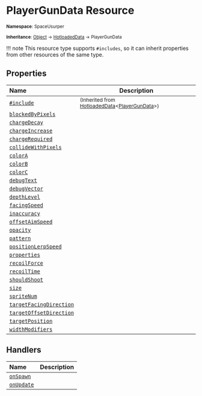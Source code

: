 # PlayerGunData Resource

<small>**Namespace**: SpaceUsurper</small>

<small>**Inheritance**: [Object](https://docs.microsoft.com/en-us/dotnet/api/system.object?view=netframework-4.5) → [HotloadedData](HotloadedData.md) → PlayerGunData</small>

!!! note
    This resource type supports `#includes`, so it can inherit properties
    from other resources of the same type.
## Properties

<div markdown="1" class="member-table">

| Name | Description |
| :--- | ----------- |
| [`#include`](HotloadedData-1/Include.md) | <small>(Inherited from [HotloadedData](HotloadedData-1.md)&lt;[PlayerGunData](PlayerGunData.md)&gt;)</small> | 
| [`blockedByPixels`](PlayerGunData/BlockedByPixels.md) |  | 
| [`chargeDecay`](PlayerGunData/ChargeDecay.md) |  | 
| [`chargeIncrease`](PlayerGunData/ChargeIncrease.md) |  | 
| [`chargeRequired`](PlayerGunData/ChargeAmountRequired.md) |  | 
| [`collideWithPixels`](PlayerGunData/CollideWithPixels.md) |  | 
| [`colorA`](PlayerGunData/ColorA.md) |  | 
| [`colorB`](PlayerGunData/ColorB.md) |  | 
| [`colorC`](PlayerGunData/ColorC.md) |  | 
| [`debugText`](PlayerGunData/DebugText.md) |  | 
| [`debugVector`](PlayerGunData/DebugVector.md) |  | 
| [`depthLevel`](PlayerGunData/DepthLevel.md) |  | 
| [`facingSpeed`](PlayerGunData/FacingSpeed.md) |  | 
| [`inaccuracy`](PlayerGunData/Inaccuracy.md) |  | 
| [`offsetAimSpeed`](PlayerGunData/OffsetAimSpeed.md) |  | 
| [`opacity`](PlayerGunData/Opacity.md) |  | 
| [`pattern`](PlayerGunData/BulletPattern.md) |  | 
| [`positionLerpSpeed`](PlayerGunData/PositionLerpSpeed.md) |  | 
| [`properties`](PlayerGunData/Properties.md) |  | 
| [`recoilForce`](PlayerGunData/RecoilForce.md) |  | 
| [`recoilTime`](PlayerGunData/RecoilTime.md) |  | 
| [`shouldShoot`](PlayerGunData/ShouldShoot.md) |  | 
| [`size`](PlayerGunData/Size.md) |  | 
| [`spriteNum`](PlayerGunData/SpriteNum.md) |  | 
| [`targetFacingDirection`](PlayerGunData/TargetFacingDirection.md) |  | 
| [`targetOffsetDirection`](PlayerGunData/OffsetDirection.md) |  | 
| [`targetPosition`](PlayerGunData/TargetPosition.md) |  | 
| [`widthModifiers`](PlayerGunData/WidthModifiers.md) |  | 

</div>

## Handlers

<div markdown="1" class="member-table">

| Name | Description |
| :--- | ----------- |
| [`onSpawn`](PlayerGunData/OnSpawn.md) |  | 
| [`onUpdate`](PlayerGunData/OnFixedUpdate.md) |  | 

</div>

